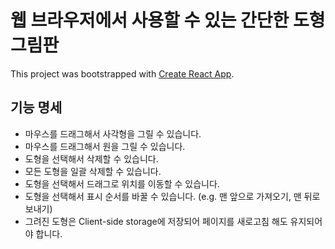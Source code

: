 # 웹 브라우저에서 사용할 수 있는 간단한 도형 그림판

This project was bootstrapped with [Create React App](https://github.com/facebook/create-react-app).

## 기능 명세

- 마우스를 드래그해서 사각형을 그릴 수 있습니다.
- 마우스를 드래그해서 원을 그릴 수 있습니다.
- 도형을 선택해서 삭제할 수 있습니다.
- 모든 도형을 일괄 삭제할 수 있습니다.
- 도형을 선택해서 드래그로 위치를 이동할 수 있습니다.
- 도형을 선택해서 표시 순서를 바꿀 수 있습니다. (e.g. 맨 앞으로 가져오기, 맨 뒤로 보내기)
- 그려진 도형은 Client-side storage에 저장되어 페이지를 새로고침 해도 유지되어야 합니다.
